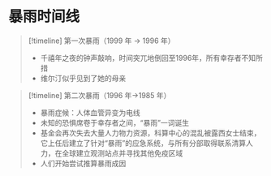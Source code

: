 # 暴雨时间线

> [!timeline] 第一次暴雨（1999 年 → 1996 年）
> - 千禧年之夜的钟声敲响，时间突兀地倒回至1996年，所有幸存者不知所措
> - 维尔汀似乎见到了她的母亲

> [!timeline] 第二次暴雨（1996 年→1985 年）
> - 暴雨症候：人体血管异变为电线
> - 未知的恐惧席卷于幸存者之间，“暴雨”一词诞生
> - 基金会再次失去大量人力物力资源，科算中心的混乱被露西女士结束，它上任后建立了针对“暴雨”的应急系统，与所有分部取得联系清算人力，在全球建立观测站点并寻找其他免疫区域
> - 人们开始尝试推算暴雨成因

